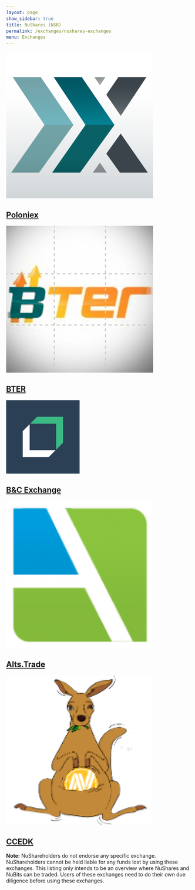 ```yaml
---
layout: page
show_sidebar: true
title: NuShares (NSR)
permalink: /exchanges/nushares-exchanges
menu: Exchanges
---
```

<div class="exchanges">
	<a class="exchange" href="https://poloniex.com/exchange#btc_nsr" target="_blank">
	  <img src="/assets/logo-poloniex-400.png" alt="logo-poloniex-400.png" />
	  <h2>Poloniex</h2>
	</a>
	<a class="exchange" href="https://bter.com/trade/nsr_btc" target="_blank">
	  <img src="/assets/logo-BTER-400.png" alt="logo-BTER-400.png" />
	  <h2>BTER</h2>
	</a>
	<a class="exchange" href="https://bcexchange.org" target="_blank">
	 <img src="/assets/logo-BCExchange.png" alt="logo-BCExchange.png" />
	  <h2>B&C Exchange</h2>
	</a>
	<a class="exchange" href="https://alts.trade/trade/NSR/BTC" target="_blank">
	  <img src="/assets/logo-AltsTrade-145_0.png" alt="logo-AltsTrade-145_0.png" />
	  <h2>Alts.Trade</h2>
	</a>
	<a class="exchange" href="https://ccedk.com" target="_blank">
	 <img src="/assets/CCEDK%20logo1-Website_0.png" alt="CCEDK logo1-Website_0.png" />
	  <h2>CCEDK</h2>
	</a>
</div>


**Note:** NuShareholders do not endorse any specific exchange. NuShareholders cannot be held liable for any funds lost by using these exchanges. This listing only intends to be an overview where NuShares and NuBits can be traded. Users of these exchanges need to do their own due diligence before using these exchanges.
